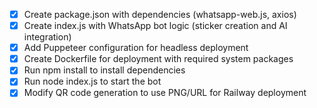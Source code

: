 - [x] Create package.json with dependencies (whatsapp-web.js, axios)
- [x] Create index.js with WhatsApp bot logic (sticker creation and AI integration)
- [x] Add Puppeteer configuration for headless deployment
- [x] Create Dockerfile for deployment with required system packages
- [x] Run npm install to install dependencies
- [x] Run node index.js to start the bot
- [x] Modify QR code generation to use PNG/URL for Railway deployment
